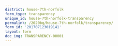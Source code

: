 ```yaml
---
district: house-7th-norfolk
form_type: transparency
unique_id: house-7th-norfolk-transparency
permalink: /2020bq/house-7th-norfolk/transparency/
form_id: '201707123019141'
layout: form
doc_img: TRANSPARENCY-00001
---
```

